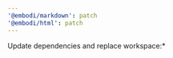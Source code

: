 ```yaml
---
'@embodi/markdown': patch
'@embodi/html': patch
---
```


Update dependencies and replace workspace:\*
